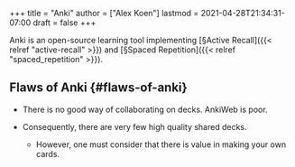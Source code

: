 +++
title = "Anki"
author = ["Alex Koen"]
lastmod = 2021-04-28T21:34:31-07:00
draft = false
+++

Anki is an open-source learning tool implementing [§Active Recall]({{< relref "active-recall" >}}) and [§Spaced Repetition]({{< relref "spaced_repetition" >}}).


## Flaws of Anki {#flaws-of-anki}

-   There is no good way of collaborating on decks. AnkiWeb is poor.

-   Consequently, there are very few high quality shared decks.
    -   However, one must consider that there is value in making your own cards.
